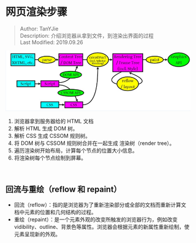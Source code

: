 # 网页渲染步骤
> Author: TanYJie  
> Description: 介绍浏览器从拿到文件，到渲染出界面的过程   
> Last Modified: 2019.09.26


<div>
  <img src="./image/回流和重绘.png"/>
</div>

1. 浏览器拿到服务器给的 HTML 文档
2. 解析 HTML 生成 DOM 树。
3. 解析 CSS 生成 CSSOM 规则树。
4. 将 DOM 树与 CSSOM 规则树合并在一起生成 渲染树（render tree）。
5. 遍历渲染树开始布局，计算每个节点的位置大小信息。
6. 将渲染树每个节点绘制到屏幕。

<br>

## 回流与重绘（reflow 和 repaint）
* 回流（reflow）：指的是浏览器为了重新渲染部分或全部的文档而重新计算文档中元素的位置和几何结构的过程。
* 重绘（repaint）：是一个元素外观的改变所触发的浏览器行为，例如改变 vidibility、outline、背景色等属性。浏览器会根据元素的新属性重新绘制，使元素呈现新的外观。
